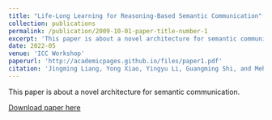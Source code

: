 ```yaml
---
title: "Life-Long Learning for Reasoning-Based Semantic Communication"
collection: publications
permalink: /publication/2009-10-01-paper-title-number-1
excerpt: 'This paper is about a novel architecture for semantic communication.'
date: 2022-05
venue: 'ICC Workshop'
paperurl: 'http://academicpages.github.io/files/paper1.pdf'
citation: 'Jingming Liang, Yong Xiao, Yingyu Li, Guangming Shi, and Mehdi Bennis, "Life-Long Learning for Reasoning-Based Semantic Communication," IEEE International Conference on Communications (ICC) Workshop, Seoul, South Korea, May 2022.'
---
```

This paper is about a novel architecture for semantic communication.

[Download paper here](http://academicpages.github.io/files/paper1.pdf)
